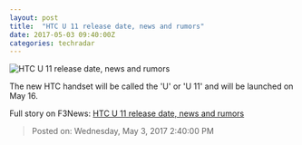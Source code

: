 ```yaml
---
layout: post
title:  "HTC U 11 release date, news and rumors"
date: 2017-05-03 09:40:00Z
categories: techradar
---
```


![HTC U 11 release date, news and rumors](http://cdn.mos.cms.futurecdn.net/4Kgo4MT2Ug8ppXgh3UFZtA-1200-80.jpg)

The new HTC handset will be called the 'U' or 'U 11' and will be launched on May 16.


Full story on F3News: [HTC U 11 release date, news and rumors](http://www.f3nws.com/n/QjTPsE)

> Posted on: Wednesday, May 3, 2017 2:40:00 PM

